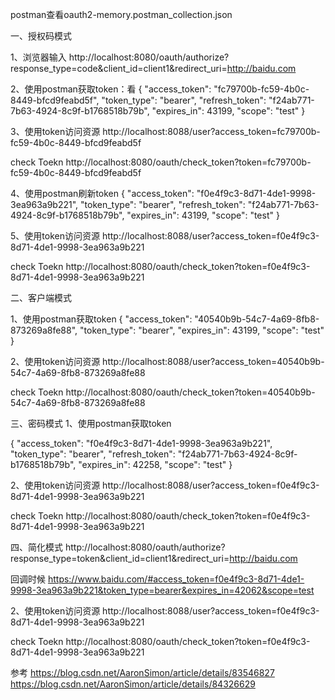 postman查看oauth2-memory.postman_collection.json

一、授权码模式

1、浏览器输入
http://localhost:8080/oauth/authorize?response_type=code&client_id=client1&redirect_uri=http://baidu.com

2、使用postman获取token：看
{
    "access_token": "fc79700b-fc59-4b0c-8449-bfcd9feabd5f",
    "token_type": "bearer",
    "refresh_token": "f24ab771-7b63-4924-8c9f-b1768518b79b",
    "expires_in": 43199,
    "scope": "test"
}

3、使用token访问资源
http://localhost:8088/user?access_token=fc79700b-fc59-4b0c-8449-bfcd9feabd5f

check Toekn
http://localhost:8080/oauth/check_token?token=fc79700b-fc59-4b0c-8449-bfcd9feabd5f


4、使用postman刷新token
{
    "access_token": "f0e4f9c3-8d71-4de1-9998-3ea963a9b221",
    "token_type": "bearer",
    "refresh_token": "f24ab771-7b63-4924-8c9f-b1768518b79b",
    "expires_in": 43199,
    "scope": "test"
}

5、使用token访问资源
http://localhost:8088/user?access_token=f0e4f9c3-8d71-4de1-9998-3ea963a9b221

check Toekn
http://localhost:8080/oauth/check_token?token=f0e4f9c3-8d71-4de1-9998-3ea963a9b221


二、客户端模式

1、使用postman获取token
{
    "access_token": "40540b9b-54c7-4a69-8fb8-873269a8fe88",
    "token_type": "bearer",
    "expires_in": 43199,
    "scope": "test"
}

2、使用token访问资源
http://localhost:8088/user?access_token=40540b9b-54c7-4a69-8fb8-873269a8fe88

check Toekn
http://localhost:8080/oauth/check_token?token=40540b9b-54c7-4a69-8fb8-873269a8fe88



三、密码模式
1、使用postman获取token

{
    "access_token": "f0e4f9c3-8d71-4de1-9998-3ea963a9b221",
    "token_type": "bearer",
    "refresh_token": "f24ab771-7b63-4924-8c9f-b1768518b79b",
    "expires_in": 42258,
    "scope": "test"
}


2、使用token访问资源
http://localhost:8088/user?access_token=f0e4f9c3-8d71-4de1-9998-3ea963a9b221

check Toekn
http://localhost:8080/oauth/check_token?token=f0e4f9c3-8d71-4de1-9998-3ea963a9b221




四、简化模式
http://localhost:8080/oauth/authorize?response_type=token&client_id=client1&redirect_uri=http://baidu.com

回调时候
https://www.baidu.com/#access_token=f0e4f9c3-8d71-4de1-9998-3ea963a9b221&token_type=bearer&expires_in=42062&scope=test

2、使用token访问资源
http://localhost:8088/user?access_token=f0e4f9c3-8d71-4de1-9998-3ea963a9b221

check Toekn
http://localhost:8080/oauth/check_token?token=f0e4f9c3-8d71-4de1-9998-3ea963a9b221




参考
https://blog.csdn.net/AaronSimon/article/details/83546827
https://blog.csdn.net/AaronSimon/article/details/84326629

